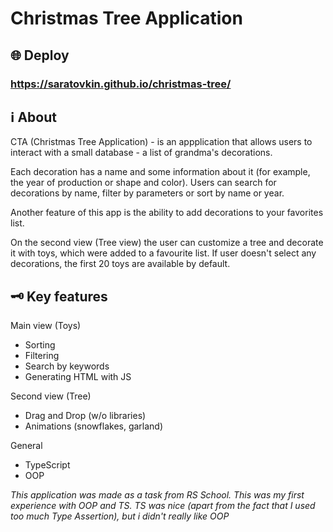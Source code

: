 # Christmas Tree Application

## 🌐 Deploy

### https://saratovkin.github.io/christmas-tree/

## ℹ️ About
CTA (Christmas Tree Application) - is an appplication that allows users to interact with a small database - a list of grandma's decorations.

Each decoration has a name and some information about it (for example, the year of production or shape and color). Users can search for decorations by name, filter by parameters or sort by name or year.

Another feature of this app is the ability to add decorations to your favorites list.

On the second view (Tree view) the user can customize a tree and decorate it with toys, which were added to a favourite list. If user doesn't select any decorations, the first 20 toys are available by default.

## 🗝️ Key features
Main view (Toys)
- Sorting
- Filtering
- Search by keywords
- Generating HTML with JS

Second view (Tree)
- Drag and Drop (w/o libraries)
- Animations (snowflakes, garland)

General
- TypeScript
- OOP 


*This application was made as a task from RS School. This was my first experience with OOP and TS. TS was nice (apart from the fact that I used too much Type Assertion), but i didn't really like OOP*

